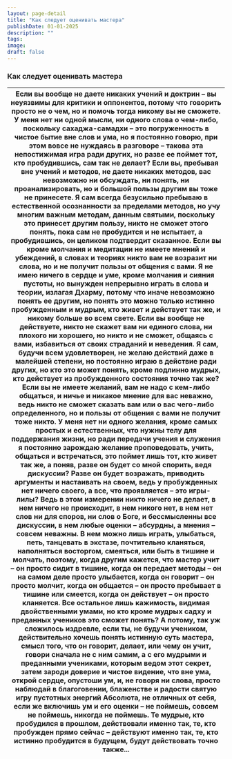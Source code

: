 ```yaml
---
layout: page-detail
title: "Как следует оценивать мастера"
publishDate: 01-01-2025
description: ""
tags:
image:
draft: false
---
```


### Как следует оценивать мастера

| Если вы вообще не даете никаких учений и доктрин –  вы неуязвимы для критики и оппонентов,  потому что говорить просто не о чем,  но и помочь тогда никому вы не сможете. У меня нет ни одной мысли, ни одного слова о чем-либо,  поскольку сахаджа-самадхи –  это погруженность в чистое бытие вне слов и ума, но я постоянно говорю, при этом вовсе не нуждаясь в разговоре –  такова эта непостижимая игра ради других, но разве ее поймет тот, кто пробудившись, сам так не делает? Если вы, пребывая вне учений и методов, не даете никаких методов,  вас невозможно ни обсуждать, ни понять, ни проанализировать,  но и большой пользы другим вы тоже не принесете. Я сам всегда безусильно пребываю в естественной осознанности  за пределами методов,  но учу многим важным методам, данным святыми, поскольку это принесет другим пользу,  никто не сможет этого понять,  пока сам не пробудится и не испытает, а пробудившись, он целиком подтвердит сказанное. Если вы кроме молчания и медитации  не имеете мнений и убеждений,  в словах и теориях никто вам не возразит ни слова,  но и не получит пользы от общения с вами. Я не имею ничего в сердце и уме, кроме молчания и сияния пустоты,  но вынужден непрерывно играть в слова и теории,  излагая Дхарму,  потому что иначе невозможно понять ее другим, но понять это можно только истинно пробужденным и мудрым,  кто живет и действует так же, и никому больше во всем свете. Если вы вообще не действуете,  никто не скажет вам ни единого слова,  ни плохого ни хорошего, но никто и не сможет, общаясь с вами,  избавиться от своих страданий и неведения. Я сам, будучи всем удовлетворен, не желаю действий  даже в малейшей степени,  но постоянно играю в действие ради других, но кто это может понять, кроме подлинно мудрых,  кто действует из пробужденного состояния точно так же? Если вы не имеете желаний, вам не надо с кем-либо общаться,  и ничье и никакое мнение для вас неважно,  ведь никто не сможет сказать вам или о вас  чего-либо определенного, но и пользы от общения с вами не получит тоже никто. У меня нет ни одного желания, кроме самых простых и естественных,  что нужны телу для поддержания жизни,  но ради передачи учения и служения я постоянно зарождаю желание проповедовать,  учить, общаться и встречаться, это поймет лишь тот, кто живет так же,  а поняв, разве он будет со мной спорить, ведя дискуссии? Разве он будет возражать, приводить аргументы  и настаивать на своем, ведь у пробужденных нет ничего своего,  а все, что проявляется – это игры-лилы? Ведь в этом измерении никто ничего не делает,  в нем ничего не происходит, в нем никого нет,  в нем нет слов ни для споров, ни слов о Боге,  и бессмысленны все дискуссии, в нем любые оценки – абсурдны,  а мнения – совсем неважны. В нем можно лишь играть, улыбаться,  петь, танцевать в экстазе, почтительно кланяться,  наполняться восторгом, смеяться,  или быть в тишине и молчать, поэтому, когда другим кажется, что мастер учит –  он просто сидит в тишине, когда он передает методы – он на самом деле просто улыбается,  когда он говорит – он просто молчит, когда он общается – он просто пребывает в тишине или смеется,  когда он действует – он просто кланяется. Все остальное лишь кажимость, видимая двойственными умами,  но кто кроме мудрых садху и преданных учеников  это сможет понять? А потому, так уж сложилось издревле,  если ты, не будучи учеником, действительно хочешь понять  истинную суть мастера, смысл того, что он говорит, делает, или чему он учит,  говори сначала не с ним самим,  а с его мудрыми и преданными учениками, которым ведом этот секрет,  затем зароди доверие и чистое видение, что вне ума,  открой сердце, опустоши ум, и, не говоря ни слова, просто наблюдай в благоговении,  блаженстве и радости  святую игру пустотных энергий Абсолюта,  не отличных от себя, если же включишь ум и его оценки –  не поймешь, совсем не поймешь,  никогда не поймешь. Те мудрые, кто пробудился в прошлом, действовали именно так,  те, кто пробужден прямо сейчас – действуют именно так,  те, кто истинно пробудится в будущем,  будут действовать точно также... |
| ------------------------------------------------------------------------------------------------------------------------------------------------------------------------------------------------------------------------------------------------------------------------------------------------------------------------------------------------------------------------------------------------------------------------------------------------------------------------------------------------------------------------------------------------------------------------------------------------------------------------------------------------------------------------------------------------------------------------------------------------------------------------------------------------------------------------------------------------------------------------------------------------------------------------------------------------------------------------------------------------------------------------------------------------------------------------------------------------------------------------------------------------------------------------------------------------------------------------------------------------------------------------------------------------------------------------------------------------------------------------------------------------------------------------------------------------------------------------------------------------------------------------------------------------------------------------------------------------------------------------------------------------------------------------------------------------------------------------------------------------------------------------------------------------------------------------------------------------------------------------------------------------------------------------------------------------------------------------------------------------------------------------------------------------------------------------------------------------------------------------------------------------------------------------------------------------------------------------------------------------------------------------------------------------------------------------------------------------------------------------------------------------------------------------------------------------------------------------------------------------------------------------------------------------------------------------------------------------------------------------------------------------------------------------------------------------------------------------------------------------------------------------------------------------------------------------------------------------------------------------------------------------------------------------------------------------------------------------------------------------------------------------------------------------------------------------------------------------------------------------------------------------------------------------------------------------------------------------------------------------------------------------------------------------------------------------------------------------------------------------------------------------------------------------------------------------------------------------------------------------------------------------------------------------------------------------------------------------------------------------------------------------------------------------------------------------------------------------------------------------------------------------------------------------------------------------------------------------------------------------------------------------------------------------------------------------------------------------------------------------------------------------------------------------------------------------------------------------------------------------------------------------------------------------------------------------------------------ |
  
  
